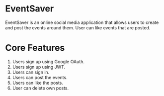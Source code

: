 # EventSaver
EventSaver is an online social media application that allows users to create and post the events around them. User can like events that are posted.

# Core Features
1. Users sign up using Google OAuth.
2. Users sign up using JWT.
3. Users can sign in.
4. Users can post the events.
5. Users can like the posts.
6. User can delete own posts.
